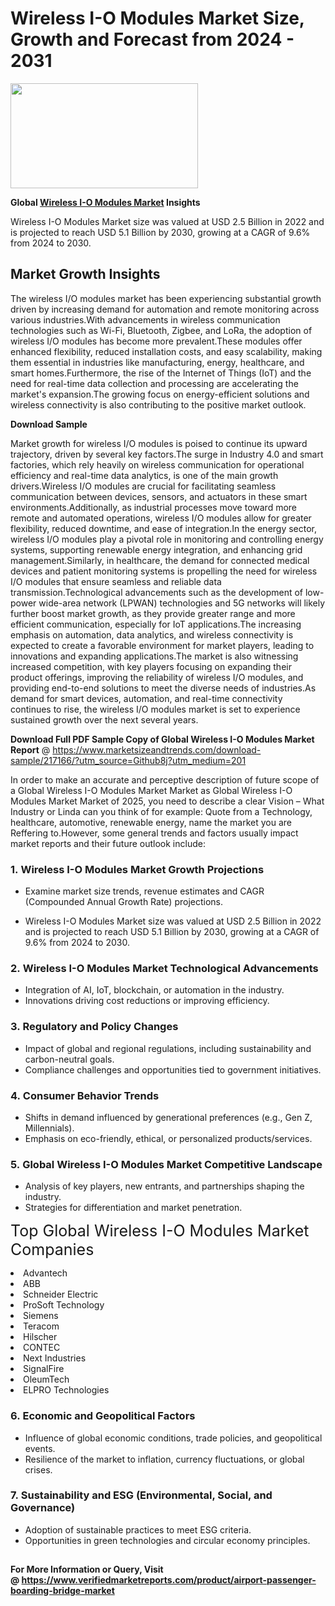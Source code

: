 <H1>Wireless I-O Modules Market Size, Growth and Forecast from 2024 - 2031</H1><img class="aligncenter size-medium wp-image-584254" src="https://thirdeyenews.in/wp-content/uploads/2024/09/Global-Market-Research-300x168.jpeg" alt="" width="300" height="168" /><p><strong>Global&nbsp;<a href="https://www.marketsizeandtrends.com/download-sample/217166/?utm_source=Github8j?utm_medium=201">Wireless I-O Modules Market</a> Insights</strong></p><p>Wireless I-O Modules Market size was valued at USD 2.5 Billion in 2022 and is projected to reach USD 5.1 Billion by 2030, growing at a CAGR of 9.6% from 2024 to 2030.</p><p><h2>Market Growth Insights</h2> <p>The wireless I/O modules market has been experiencing substantial growth driven by increasing demand for automation and remote monitoring across various industries.With advancements in wireless communication technologies such as Wi-Fi, Bluetooth, Zigbee, and LoRa, the adoption of wireless I/O modules has become more prevalent.These modules offer enhanced flexibility, reduced installation costs, and easy scalability, making them essential in industries like manufacturing, energy, healthcare, and smart homes.Furthermore, the rise of the Internet of Things (IoT) and the need for real-time data collection and processing are accelerating the market's expansion.The growing focus on energy-efficient solutions and wireless connectivity is also contributing to the positive market outlook.</p> <p><strong>Download Sample</strong></p> <p>Market growth for wireless I/O modules is poised to continue its upward trajectory, driven by several key factors.The surge in Industry 4.0 and smart factories, which rely heavily on wireless communication for operational efficiency and real-time data analytics, is one of the main growth drivers.Wireless I/O modules are crucial for facilitating seamless communication between devices, sensors, and actuators in these smart environments.Additionally, as industrial processes move toward more remote and automated operations, wireless I/O modules allow for greater flexibility, reduced downtime, and ease of integration.In the energy sector, wireless I/O modules play a pivotal role in monitoring and controlling energy systems, supporting renewable energy integration, and enhancing grid management.Similarly, in healthcare, the demand for connected medical devices and patient monitoring systems is propelling the need for wireless I/O modules that ensure seamless and reliable data transmission.Technological advancements such as the development of low-power wide-area network (LPWAN) technologies and 5G networks will likely further boost market growth, as they provide greater range and more efficient communication, especially for IoT applications.The increasing emphasis on automation, data analytics, and wireless connectivity is expected to create a favorable environment for market players, leading to innovations and expanding applications.The market is also witnessing increased competition, with key players focusing on expanding their product offerings, improving the reliability of wireless I/O modules, and providing end-to-end solutions to meet the diverse needs of industries.As demand for smart devices, automation, and real-time connectivity continues to rise, the wireless I/O modules market is set to experience sustained growth over the next several years.</p> <p><span class=""><strong>Download Full PDF Sample Copy of Global Wireless I-O Modules Market Report</strong> @ <a href="https://www.marketsizeandtrends.com/download-sample/217166/?utm_source=Github8j?utm_medium=201" target="_blank">https://www.marketsizeandtrends.com/download-sample/217166/?utm_source=Github8j?utm_medium=201</a></span></p><p>In order to make an accurate and perceptive description of future scope of a Global&nbsp;Wireless I-O Modules Market Market as Global&nbsp;Wireless I-O Modules Market Market of 2025, you need to describe a clear Vision &ndash; What Industry or Linda can you think of for example: Quote from a Technology, healthcare, automotive, renewable energy, name the market you are Reffering to.However, some general trends and factors usually impact market reports and their future outlook include:</p><h3>1.&nbsp;<strong>Wireless I-O Modules Market Growth Projections</strong></h3><ul><li>Examine market size trends, revenue estimates and CAGR (Compounded Annual Growth Rate) projections.</li><li><p>Wireless I-O Modules Market size was valued at USD 2.5 Billion in 2022 and is projected to reach USD 5.1 Billion by 2030, growing at a CAGR of 9.6% from 2024 to 2030.</p></li></ul><h3>2.&nbsp;<strong>Wireless I-O Modules Market Technological Advancements</strong></h3><ul><li>Integration of AI, IoT, blockchain, or automation in the industry.</li><li>Innovations driving cost reductions or improving efficiency.</li></ul><h3>3.&nbsp;<strong>Regulatory and Policy Changes</strong></h3><ul><li>Impact of global and regional regulations, including sustainability and carbon-neutral goals.</li><li>Compliance challenges and opportunities tied to government initiatives.</li></ul><h3>4.&nbsp;<strong>Consumer Behavior Trends</strong></h3><ul><li>Shifts in demand influenced by generational preferences (e.g., Gen Z, Millennials).</li><li>Emphasis on eco-friendly, ethical, or personalized products/services.</li></ul><h3>5.&nbsp;<strong>Global Wireless I-O Modules Market Competitive Landscape</strong></h3><ul><li>Analysis of key players, new entrants, and partnerships shaping the industry.</li><li>Strategies for differentiation and market penetration.</li></ul><p data-pm-slice="1 1 []"><span style="color: inherit; font-family: inherit; font-size: 25px;">Top Global Wireless I-O Modules Market Companies</span></p><div class="" data-test-id=""><p><li>Advantech</li><li> ABB</li><li> Schneider Electric</li><li> ProSoft Technology</li><li> Siemens</li><li> Teracom</li><li> Hilscher</li><li> CONTEC</li><li> Next Industries</li><li> SignalFire</li><li> OleumTech</li><li> ELPRO Technologies</li></p></div><h3>6.&nbsp;<strong>Economic and Geopolitical Factors</strong></h3><ul><li>Influence of global economic conditions, trade policies, and geopolitical events.</li><li>Resilience of the market to inflation, currency fluctuations, or global crises.</li></ul><h3>7.&nbsp;<strong>Sustainability and ESG (Environmental, Social, and Governance)</strong></h3><ul><li>Adoption of sustainable practices to meet ESG criteria.</li><li>Opportunities in green technologies and circular economy principles.</li></ul><h2><strong style="font-size: 14px;">For More Information or Query, Visit @&nbsp;</strong><a style="background-color: #ffffff; font-size: 14px;" href="https://www.marketsizeandtrends.com/report/wireless-i-o-modules-market/" target="_blank">https://www.verifiedmarketreports.com/product/airport-passenger-boarding-bridge-market</a></h2>